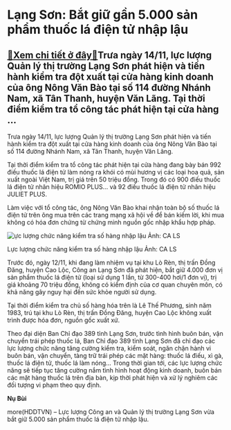 Lạng Sơn: Bắt giữ gần 5.000 sản phẩm thuốc lá điện tử nhập lậu
==============================================================

[:gift:Xem chi tiết ở đây:gift:](https://hddtvn.com/lang-son-bat-giu-gan-5-000-san-pham-thuoc-la-dien-tu-nhap-lau/)Trưa ngày 14/11, lực lượng Quản lý thị trường Lạng Sơn phát hiện và tiến hành kiểm tra đột xuất tại cửa hàng kinh doanh của ông Nông Văn Bào tại số 114 đường Nhánh Nam, xã Tân Thanh, huyện Văn Lãng. Tại thời điểm kiểm tra tổ công tác phát hiện tại cửa hàng …
------------------------------------------------------------------------------------------------------------------------------------------------------------------------------------------------------------------------------------------------------------------


Trưa ngày 14/11, lực lượng Quản lý thị trường Lạng Sơn phát hiện và tiến hành kiểm tra đột xuất tại cửa hàng kinh doanh của ông Nông Văn Bào tại số 114 đường Nhánh Nam, xã Tân Thanh, huyện Văn Lãng.


Tại thời điểm kiểm tra tổ công tác phát hiện tại cửa hàng đang bày bán 992 điếu thuốc lá điện tử làm nóng ra khói có mùi hương vị các loại hoa quả, sản xuất ngoài Việt Nam, trị giá trên 50 triệu đồng. Trong đó có 900 điếu thuốc lá điện tử nhãn hiệu ROMIO PLUS… và 92 điếu thuốc lá điện tử nhãn hiệu JULIET PLUS.


Làm việc với tổ công tác, ông Nông Văn Bào khai nhận toàn bộ số thuốc lá điện tử trên ông mua trên các trang mạng xã hội về để bán kiếm lời, khi mua không có hóa đơn chứng từ chứng minh nguồn gốc nhập khẩu hợp pháp.





![ực lượng chức năng kiểm tra số hàng nhập lậu Ảnh: CA LS](https://hddtvn.com/wp-content/uploads/2021/01/4225_lang-son-12-1548-1605610346.jpg "ực lượng chức năng kiểm tra số hàng nhập lậu Ảnh: CA LS")


Lực lượng chức năng kiểm tra số hàng nhập lậu Ảnh: CA LS



Trước đó, ngày 12/11, khi đang làm nhiệm vụ tại khu Lò Rèn, thị trấn Đồng Đăng, huyện Cao Lộc, Công an Lạng Sơn đã phát hiện, bắt giữ 4.000 đơn vị sản phẩm thuốc lá điện tử (loại sử dụng 1 lần, từ 300-400 hơi/1 đơn vị), trị giá khoảng 70 triệu đồng, không có kiểm định của cơ quan chuyên môn, có khả năng gây nguy hại đến sức khỏe người sử dụng.


Tại thời điểm kiểm tra chủ số hàng hóa trên là Lê Thế Phương, sinh năm 1983, trú tại khu Lò Rèn, thị trấn Đồng Đăng, huyện Cao Lộc không xuất trình được hóa đơn, nguồn gốc xuất xứ.


Theo đại diện Ban Chỉ đạo 389 tỉnh Lạng Sơn, trước tình hình buôn bán, vận chuyển trái phép thuốc lá, Ban Chỉ đạo 389 tỉnh Lạng Sơn đã chỉ đạo các lực lượng chức năng tăng cường kiểm tra, kiểm soát, ngăn chặn hành vi buôn bán, vận chuyển, tàng trữ trái phép các mặt hàng: thuốc lá điếu, xì gà, thuốc lá điện tử, thuốc lá làm nóng… Trong thời gian tới, các lực lượng chức năng sẽ tiếp tục tăng cường nắm tình hình hoạt động kinh doanh, buôn bán các mặt hàng thuốc lá trên địa bàn, kịp thời phát hiện và xử lý nghiêm các đối tượng vi phạm theo quy định.




**Nụ Bùi**



more(HDDTVN) – Lực lượng Công an và Quản lý thị trường Lạng Sơn vừa bắt giữ 5.000 sản phẩm thuốc lá điện tử nhập lậu.

